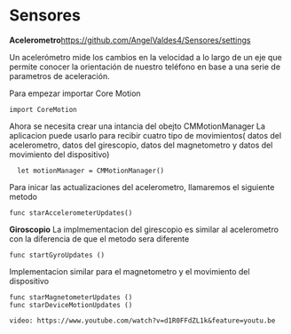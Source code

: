 # Sensores


**Acelerometro**https://github.com/AngelValdes4/Sensores/settings

Un acelerómetro mide los cambios en la velocidad a lo largo de un eje que permite conocer la orientación de nuestro teléfono en base a una serie de parametros de aceleración.

Para empezar importar Core Motion

    import CoreMotion

Ahora se necesita crear una intancia del obejto CMMotionManager
La aplicacion puede usarlo para recibir cuatro tipo de movimientos( datos del acelerometro, datos del girescopio, datos del magnetometro y datos del movimiento del dispositivo)

      let motionManager = CMMotionManager()

Para inicar las actualizaciones del acelerometro, llamaremos el siguiente metodo

    func starAccelerometerUpdates()
 



**Giroscopio**
La implmementacion del girescopio es similar al acelerometro con la diferencia de que el metodo sera diferente
 
 ~~~ 
 func startGyroUpdates ()
 ~~~
 
 Implementacion similar para el magnetometro y el movimiento del dispositivo
 
 ~~~ 
 func starMagnetometerUpdates ()
 func starDeviceMotionUpdates ()

video: https://www.youtube.com/watch?v=d1R0FFdZL1k&feature=youtu.be
